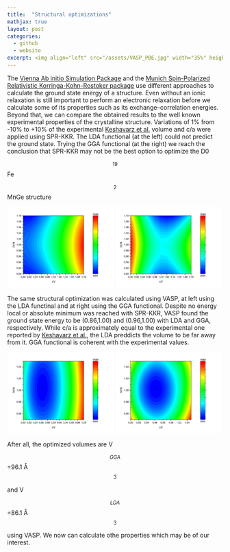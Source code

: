 ```yaml
---
title:  "Structural optimizations"
mathjax: true
layout: post
categories:
  - github
  - website
excerpt: <img align="left" src="/assets/VASP_PBE.jpg" width="35%" height="35%"><p align="justify"> The Vienna Ab initio Simulation package and the Munich Spin-Polarized Relativistic Korringa-Kohn-Rostoker package use different approaches to calculate the ground state energy of a structure. Even without an ionic relaxation, it is important to perform an electronic relaxation before calculating some of its properties, such as its exchange-correlation energies. Thus, before calculating these values, we can compare the experimentally known properties with the computational results to validate the model.</p>
---
```


The [Vienna Ab initio Simulation Package](http://wolf.ifj.edu.pl/workshop/work2008/tutorial/vasp.pdf) and the [Munich Spin-Polarized Relativistic Korringa-Kohn-Rostoker package](https://www.ebert.cup.uni-muenchen.de/old/index.php?option=com_remository&Itemid=20&func=startdown&id=51&lang=de) use different approaches to calculate the ground state energy of a structure. Even without an ionic relaxation is still important to perform an electronic relaxation before we calculate some of its properties such as its exchange–correlation energies. Beyond that, we can compare the obtained results to the well known experimental properties of the crystalline structure. Variations of 1% from -10% to +10% of the experimental [Keshavarz et al.](https://doi.org/10.1016/j.jallcom.2018.07.298) volume and c/a were applied using SPR-KKR. The LDA functional (at the left) could not predict the ground state. Trying the GGA functional (at the right) we reach the conclusion that SPR-KKR may not be the best option to optimize the D0$$_{19}$$ Fe$$_{2}$$MnGe structure

<p align="center">
  <img src="/assets/SPRKKR_LDA.jpg" width="49%" />
  <img src="/assets/SPRKKR_PBE.jpg" width="49%" /> 
</p>

The same structural optimization was calculated using VASP, at left using the LDA functinal and at right using the GGA functional. Despite no energy local or absolute minimum was reached with SPR-KKR, VASP found the ground state energy to be (0.86,1.00) and (0.96,1.00) with LDA and GGA, respectively. While c/a is approximately equal to the experimental one reported by [Keshavarz et al.](https://doi.org/10.1016/j.jallcom.2018.07.298), the LDA preddicts the volume to be far away from it. GGA functional is coherent with the experimental values. 

<p align="center">
  <img src="/assets/VASP_LDA.jpg" width="49%" />
  <img src="/assets/VASP_PBE.jpg" width="49%" /> 
</p>

After all, the optimized volumes are V$$_{GGA}$$=96.1 Å$$^{3}$$ and V$$_{LDA}$$=86.1 Å$$^{3}$$ using VASP. We now can calculate othe properties which may be of our interest.
